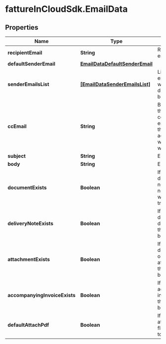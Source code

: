 # fattureInCloudSdk.EmailData

## Properties

Name | Type | Description | Notes
------------ | ------------- | ------------- | -------------
**recipientEmail** | **String** | Recipient&#39;s email | 
**defaultSenderEmail** | [**EmailDataDefaultSenderEmail**](EmailDataDefaultSenderEmail.md) |  | 
**senderEmailsList** | [**[EmailDataSenderEmailsList]**](EmailDataSenderEmailsList.md) | List of all emails from which the document can be sent | 
**ccEmail** | **String** | By default is the logged company email. This is the email address to which a copy will be sent. | 
**subject** | **String** | Email subject | 
**body** | **String** | Email body | 
**documentExists** | **Boolean** | If the document is not a delivery note, this flag will be set to true | 
**deliveryNoteExists** | **Boolean** | If the document is a delivery note, this flag will be set to true | 
**attachmentExists** | **Boolean** | If the document has one or more attachments, this flag will be set to true | 
**accompanyingInvoiceExists** | **Boolean** | If an accompanying invoice exists, this flag will be set to true | 
**defaultAttachPdf** | **Boolean** | If a pdf is attached, this flag will be set to true | 


